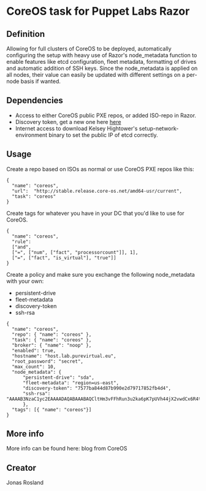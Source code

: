 # CoreOS task for Puppet Labs Razor

## Definition

Allowing for full clusters of CoreOS to be deployed, automatically
configuring the setup with heavy use of Razor's node_metadata function to
enable features like etcd configuration, fleet metadata, formatting of
drives and automatic addition of SSH keys. Since the node_metadata is
applied on all nodes, their value can easily be updated with different
settings on a per-node basis if wanted.

## Dependencies

 - Access to either CoreOS public PXE repos, or added ISO-repo in Razor.
 - Discovery token, get a new one here [here](http://discovery.etcd.io/new)
 - Internet access to download Kelsey Hightower's setup-network-environment
   binary to set the public IP of etcd correctly.

## Usage

Create a repo based on ISOs as normal or use CoreOS PXE repos like this:

```
{
  "name": "coreos",
  "url":  "http://stable.release.core-os.net/amd64-usr/current",
  "task": "coreos"
}
```

Create tags for whatever you have in your DC that you'd like to use for CoreOS.

```
{
  "name": "coreos",
  "rule":
  ["and",
  ["=", ["num", ["fact", "processorcount"]], 1],
  ["=", ["fact", "is_virtual"], "true"]]
}
```

Create a policy and make sure you exchange the following node_metadata with
your own:

 - persistent-drive
 - fleet-metadata
 - discovery-token
 - ssh-rsa

```
{
  "name": "coreos",
  "repo": { "name": "coreos" },
  "task": { "name": "coreos" },
  "broker": { "name": "noop" },
  "enabled": true,
  "hostname": "host.lab.purevirtual.eu",
  "root_password": "secret",
  "max_count": 10,
  "node_metadata": {
	  "persistent-drive": "sda",
	  "fleet-metadata": "region=us-east",
	  "discovery-token": "7577ba844d87b990e2d79717852fb4d4",
	  "ssh-rsa": "AAAAB3NzaC1yc2EAAAADAQABAAABAQCltHm3vFFhRun3u2ka6pK7pUVh44jX2vwdCx6R4t6N4HyHWemf9WzGVhjFYupoxYTbtyqkCCKyMFXEFULRVsfRZ/7wl3IPZGsQMXUSDFYaPfhrpkvj8mJbghrSSj2rmlrKKgA2Jl0Y5jXR+W+sCsdnilquh/vWcWcbUlkcGlK0SYrkfVnfsmmSFhSWa56kCz69B35un3CuX4fEWvIW1bhq+6IruB4DewVlfz6pXE4fHUK0oiqlvlv7boLlR4kMoQ+49DjKlRyJdkHZJtaW3RvKBaF6qbTTPC24tETDKs1GIv2tTDmxl1O1RFG5J91kq70yp6KrB+NQ6i/AnLuRmRmF"
	  },
  "tags": [{ "name": "coreos"}]
}
```

## More info

More info can be found here: blog from CoreOS

## Creator

Jonas Rosland
